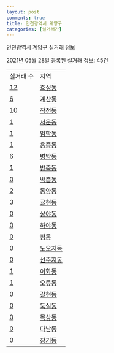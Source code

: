 ```yaml
---
layout: post
comments: true
title: 인천광역시 계양구
categories: [실거래가]
---
```


인천광역시 계양구 실거래 정보

2021년 05월 28일 등록된 실거래 정보: 45건


<table>
  <tr>
    <td>실거래 수</td>
    <td>지역</td>
  </tr>

  
  <tr>
    <td><a href="2824510100.html">12</a></td>
    <td><a href="2824510100.html">효성동</a></td>
  </tr>
    

  <tr>
    <td><a href="2824510200.html">6</a></td>
    <td><a href="2824510200.html">계산동</a></td>
  </tr>
    

  <tr>
    <td><a href="2824510300.html">10</a></td>
    <td><a href="2824510300.html">작전동</a></td>
  </tr>
    

  <tr>
    <td><a href="2824510400.html">1</a></td>
    <td><a href="2824510400.html">서운동</a></td>
  </tr>
    

  <tr>
    <td><a href="2824510500.html">1</a></td>
    <td><a href="2824510500.html">임학동</a></td>
  </tr>
    

  <tr>
    <td><a href="2824510600.html">1</a></td>
    <td><a href="2824510600.html">용종동</a></td>
  </tr>
    

  <tr>
    <td><a href="2824510700.html">6</a></td>
    <td><a href="2824510700.html">병방동</a></td>
  </tr>
    

  <tr>
    <td><a href="2824510800.html">1</a></td>
    <td><a href="2824510800.html">방축동</a></td>
  </tr>
    

  <tr>
    <td><a href="2824510900.html">0</a></td>
    <td><a href="2824510900.html">박촌동</a></td>
  </tr>
    

  <tr>
    <td><a href="2824511000.html">2</a></td>
    <td><a href="2824511000.html">동양동</a></td>
  </tr>
    

  <tr>
    <td><a href="2824511100.html">3</a></td>
    <td><a href="2824511100.html">귤현동</a></td>
  </tr>
    

  <tr>
    <td><a href="2824511200.html">0</a></td>
    <td><a href="2824511200.html">상야동</a></td>
  </tr>
    

  <tr>
    <td><a href="2824511300.html">0</a></td>
    <td><a href="2824511300.html">하야동</a></td>
  </tr>
    

  <tr>
    <td><a href="2824511400.html">0</a></td>
    <td><a href="2824511400.html">평동</a></td>
  </tr>
    

  <tr>
    <td><a href="2824511500.html">0</a></td>
    <td><a href="2824511500.html">노오지동</a></td>
  </tr>
    

  <tr>
    <td><a href="2824511600.html">0</a></td>
    <td><a href="2824511600.html">선주지동</a></td>
  </tr>
    

  <tr>
    <td><a href="2824511700.html">1</a></td>
    <td><a href="2824511700.html">이화동</a></td>
  </tr>
    

  <tr>
    <td><a href="2824511800.html">1</a></td>
    <td><a href="2824511800.html">오류동</a></td>
  </tr>
    

  <tr>
    <td><a href="2824511900.html">0</a></td>
    <td><a href="2824511900.html">갈현동</a></td>
  </tr>
    

  <tr>
    <td><a href="2824512000.html">0</a></td>
    <td><a href="2824512000.html">둑실동</a></td>
  </tr>
    

  <tr>
    <td><a href="2824512100.html">0</a></td>
    <td><a href="2824512100.html">목상동</a></td>
  </tr>
    

  <tr>
    <td><a href="2824512200.html">0</a></td>
    <td><a href="2824512200.html">다남동</a></td>
  </tr>
    

  <tr>
    <td><a href="2824512300.html">0</a></td>
    <td><a href="2824512300.html">장기동</a></td>
  </tr>
    


</table>
    